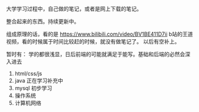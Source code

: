 大学学习过程中，自己做的笔记，或者是网上下载的笔记。

整合起来的东西。持续更新中。

组成原理的话，看的是
https://www.bilibili.com/video/BV1BE411D7ii
b站的王道视频，看的时候属于时间比较赶的时候，就没有做笔记了。
以后有空补上。

暂时有： 学的都很浅显，日后前端的可能就满足于能写。基础和后端的必然会深入进去
1. html/css/js
2. java 正在学习补充中
3. mysql 初步学习
4. 操作系统
5. 计算机网络
